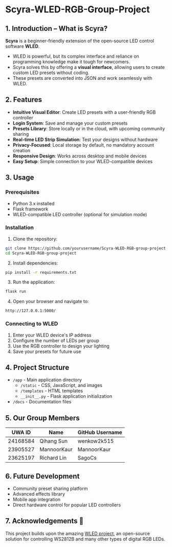 # Scyra-WLED-RGB-Group-Project

## 1. Introduction – What is Scyra? 

**Scyra** is a beginner-friendly extension of the open-source LED control software **WLED**.
- WLED is powerful, but its complex interface and reliance on programming knowledge make it tough for newcomers.
- Scyra solves this by offering a **visual interface**, allowing users to create custom LED presets without coding.
- These presets are converted into JSON and work seamlessly with WLED.

## 2. Features 

- **Intuitive Visual Editor**: Create LED presets with a user-friendly RGB controller
- **Login System**: Save and manage your custom presets
- **Presets Library**: Store locally or in the cloud, with upcoming community sharing
- **Real-time LED Strip Simulation**: Test your designs without hardware
- **Privacy-Focused**: Local storage by default, no mandatory account creation
- **Responsive Design**: Works across desktop and mobile devices
- **Easy Setup**: Simple connection to your WLED-compatible devices

## 3. Usage 

### Prerequisites

- Python 3.x installed
- Flask framework
- WLED-compatible LED controller (optional for simulation mode)

### Installation

1. Clone the repository:
```bash
git clone https://github.com/yourusername/Scyra-WLED-RGB-group-project.git
cd Scyra-WLED-RGB-group-project
```

2. Install dependencies:
```bash
pip install -r requirements.txt
```

3. Run the application:
```bash
flask run
```

4. Open your browser and navigate to:
```
http://127.0.0.1:5000/
```

### Connecting to WLED

1. Enter your WLED device's IP address
2. Configure the number of LEDs per group
3. Use the RGB controller to design your lighting
4. Save your presets for future use

## 4. Project Structure 

- `/app` - Main application directory
  - `/static` - CSS, JavaScript, and images
  - `/templates` - HTML templates
  - `__init__.py` - Flask application initialization
- `/docs` - Documentation files

## 5. Our Group Members 

| UWA ID    | Name           | GitHub Username |
|-----------|----------------|----------------|
| 24168584  | Qihang Sun     | wenkow2k515    |
| 23905527  | MannoorKaur    | MannoorKaur    |
| 23625197  | Richard Lin    | SagoCs         |

## 6. Future Development 

- Community preset sharing platform
- Advanced effects library
- Mobile app integration
- Direct hardware control for popular LED controllers

## 7. Acknowledgements 🙏

This project builds upon the amazing [WLED project](https://github.com/Aircoookie/WLED), an open-source solution for controlling WS2812B and many other types of digital RGB LEDs.


